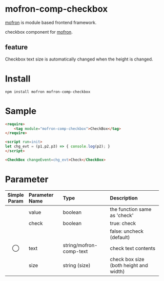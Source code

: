# mofron-comp-checkbox
[mofron](https://mofron.github.io/mofron/) is module based frontend framework.

checkbox component for [mofron](https://mofron.github.io/mofron/).

## feature
Checkbox text size is automatically changed when the height is changed.

# Install

```:bash
npm install mofron mofron-comp-checkbox
```

# Sample
```html
<require>
    <tag module="mofron-comp-checkbox">CheckBox</tag>
</require>

<script run=init>
let chg_evt = (p1,p2,p3) => { console.log(p2); }
</script>

<CheckBox changeEvent=chg_evt>Check</CheckBox>
```
# Parameter

| Simple<br>Param | Parameter Name     | Type                               |    Description                         |
|:---------------:|:-------------------|:-----------------------------------|:---------------------------------------|
|                 | value              | boolean                            | the function same as 'check'           |
|                 | check              | boolean                            | true: check                            |
|                 |                    |                                    | false: uncheck (default)               |
|        ◯        | text               | string/mofron-comp-text            | check text contents                    |
|                 | size               | string (size)                      | check box size (both height and width) |
